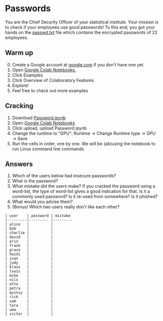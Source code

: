 # Passwords
You are the Chief Security Officer of your statistical institute. Your mission is to check if your employees use good passwords! To this end, you got your hands on the [passwd.txt](passwd.txt) file which contains the encrypted passwords of 22 employees.

## Warm up
0. Create a Google account at [google.com](https://google.com) if you don't have one yet.
1. Open [Google Colab Notebooks](https://colab.research.google.com), 
2. Click Examples
3. Click Overview of Colaboratory Features
4. Explore!
5. Feel free to check out more examples

## Cracking
1. Download [Password.ipynb](Password.ipynb)
2. Open [Google Colab Notebooks](https://colab.research.google.com)
3. Click upload, upload Password.ipynb
4. Change the runtime to "GPU": Runtime -> Change Runtime type -> GPU -> Save
5. Run the cells in order, one by one. We will be (ab)using the notebook to run Linux command line commands.

## Answers
1. Which of the users below had insecure passwords?
2. What is the password?
3. What mistake did the users make? If you cracked the password using a word-list, the type of word-list gives a good indication for that. Is it a commonly used password? Is it re-used from somewhere? Is it phished?
4. What would you advise them?
5. (Bonus) Which two users really don't like each other?

```
| user    | password | mistake 
|---------|--------- |---------
| alice   |          |         
| bob     |          |         
| charlie |          |         
| david   |          |         
| erin    |          |         
| frank   |          |         
| grace   |          |         
| heidi   |          |         
| ivan    |          |         
| judy    |          |         
| klaus   |          |         
| louis   |          |         
| mike    |          |         
| nils    |          |         
| otto    |          |         
| petra   |          |         
| quincy  |          |         
| rick    |          |         
| sam     |          |         
| tara    |          |         
| uma     |          |         
| victor  |          |         
```
